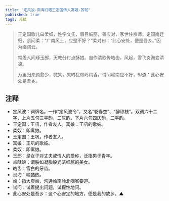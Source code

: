 ```yaml
---
title: "定风波-南海归赠王定国侍人寓娘-苏轼"
published: true
tags: 苏轼
---
```


> 王定国歌儿曰柔奴，姓宇文氏，眉目娟丽，善应对，家世住京师。定国南迁归，余问柔：“广南风土，应是不好？”柔对曰：“此心安处，便是吾乡。”因为缀词云。
> 
> 常羡人间琢玉郎，天教分付点酥娘。自作清歌传皓齿，风起，雪飞炎海变清凉。
>
> 万里归来颜愈少，微笑，笑时犹带岭梅香。试问岭南应不好，却道：此心安处是吾乡。

## 注释

- 定风波：词牌名。一作“定风波令”，又名“卷春空”、“醉琼枝”。双调六十二字，上片五句三平韵，二仄韵，下片六句四仄韵，二平韵。
- 王定国：王巩，作者友人。寓娘：王巩的歌妓。
- 柔奴：即寓娘。
- 王定国：王巩，作者友人。
- 寓娘：王巩的歌妓。
- 柔奴：即寓娘。
- 玉郎：是女子对丈夫或情人的爱称，泛指男子青年。
- 点酥娘：谓肤如凝脂般光洁细腻的美女。
- 皓齿：雪白的牙齿。
- 炎海：喻酷热。
- 岭：指大庾岭，沟通岭南岭北咽喉要道。
- 试问：试着提出问题，试探性地问。
- 此心安处是吾乡：这个心安定的地方，便是我的故乡。▲